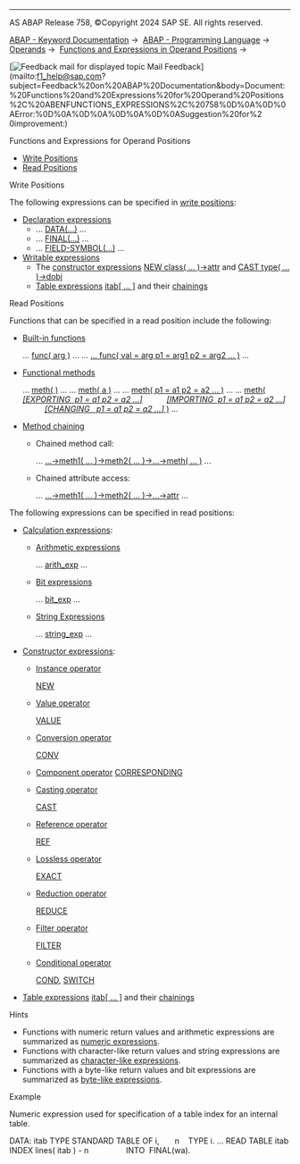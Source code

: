   

* * *

AS ABAP Release 758, ©Copyright 2024 SAP SE. All rights reserved.

[ABAP - Keyword Documentation](javascript:call_link\('abenabap.htm'\)) →  [ABAP - Programming Language](javascript:call_link\('abenabap_reference.htm'\)) →  [Operands](javascript:call_link\('abenoperands.htm'\)) →  [Functions and Expressions in Operand Positions](javascript:call_link\('abenoperands_expressions.htm'\)) → 

 [![](Mail.gif?object=Mail.gif "Feedback mail for displayed topic") Mail Feedback](mailto:f1_help@sap.com?subject=Feedback%20on%20ABAP%20Documentation&body=Document:%20Functions%20and%20Expressions%20for%20Operand%20Positions%2C%20ABENFUNCTIONS_EXPRESSIONS%2C%20758%0D%0A%0D%0AError:%0D%0A%0D%0A%0D%0A%0D%0ASuggestion%20for%2
0improvement:)

Functions and Expressions for Operand Positions

-   [Write Positions](#@@ITOC@@ABENFUNCTIONS_EXPRESSIONS_1)
-   [Read Positions](#@@ITOC@@ABENFUNCTIONS_EXPRESSIONS_2)

Write Positions   

The following expressions can be specified in [write positions](javascript:call_link\('abenwrite_position_glosry.htm'\) "Glossary Entry"):

-   [Declaration expressions](javascript:call_link\('abendeclaration_expression_glosry.htm'\) "Glossary Entry")
    -   ... [DATA(...)](javascript:call_link\('abendata_inline.htm'\)) ...
    -   ... [FINAL(...)](javascript:call_link\('abenfinal_inline.htm'\)) ...
    -   ... [FIELD-SYMBOL(...)](javascript:call_link\('abenfield-symbol_inline.htm'\)) ...
-   [Writable expressions](javascript:call_link\('abenwritable_expression_glosry.htm'\) "Glossary Entry")
    -   The [constructor expressions](javascript:call_link\('abenconstructor_expression_glosry.htm'\) "Glossary Entry") [NEW class( ... )->attr](javascript:call_link\('abennew_constructor_params_class.htm'\)) and [CAST type( ... )->dobj](javascript:call_link\('abenconstructor_expression_cast.htm'\))
    -   [Table expressions](javascript:call_link\('abentable_expression_glosry.htm'\) "Glossary Entry") [itab\[ ... \]](javascript:call_link\('abentable_expressions.htm'\)) and their [chainings](javascript:call_link\('abentable_exp_chaining.htm'\))

Read Positions   

Functions that can be specified in a read position include the following:

-   [Built-in functions](javascript:call_link\('abenbuiltin_function_glosry.htm'\) "Glossary Entry")
    
    ... [func( arg )](javascript:call_link\('abenbuilt_in_functions_syntax.htm'\)) ...
    ... [... func( val = arg p1 = arg1 p2 = arg2 ... )](javascript:call_link\('abenbuilt_in_functions_syntax.htm'\)) ...
    
-   [Functional methods](javascript:call_link\('abenfunctional_method_glosry.htm'\) "Glossary Entry")
    
    ... [meth( )](javascript:call_link\('abapcall_method_functional.htm'\)) ...
    ... [meth( a )](javascript:call_link\('abapcall_method_functional.htm'\)) ...
    ... [meth( p1 = a1 p2 = a2 ... )](javascript:call_link\('abapcall_method_functional.htm'\)) ...
    ... [meth( *\[*EXPORTING  p1 = a1 p2 = a2 ...*\]*](javascript:call_link\('abapcall_method_functional.htm'\))
              [*\[*IMPORTING  p1 = a1 p2 = a2 ...*\]*](javascript:call_link\('abapcall_method_functional.htm'\))
              [*\[*CHANGING   p1 = a1 p2 = a2 ...*\]* )](javascript:call_link\('abapcall_method_functional.htm'\)) ...
    
-   [Method chaining](javascript:call_link\('abenmethod_chaining_glosry.htm'\) "Glossary Entry")
    -   Chained method call:
        
        ... [...->meth1( ... )->meth2( ... )->...->meth( ... )](javascript:call_link\('abapcall_method_static_chain.htm'\)) ...
        
    -   Chained attribute access:
        
        ... [...->meth1( ... )->meth2( ... )->...->attr](javascript:call_link\('abapcall_method_static_chain.htm'\)) ...
        

The following expressions can be specified in read positions:

-   [Calculation expressions](javascript:call_link\('abencalculation_expression_glosry.htm'\) "Glossary Entry"):
    -   [Arithmetic expressions](javascript:call_link\('abenarithmetic_expression_glosry.htm'\) "Glossary Entry")
        
        ... [arith\_exp](javascript:call_link\('abapcompute_arith.htm'\)) ...
        
    -   [Bit expressions](javascript:call_link\('abenarithmetic_expression_glosry.htm'\) "Glossary Entry")
        
        ... [bit\_exp](javascript:call_link\('abapcompute_bit.htm'\)) ...
        
    -   [String Expressions](javascript:call_link\('abenstring_expression_glosry.htm'\) "Glossary Entry")
        
        ... [string\_exp](javascript:call_link\('abapcompute_string.htm'\)) ...
        
-   [Constructor expressions](javascript:call_link\('abenconstructor_expression_glosry.htm'\) "Glossary Entry"):
    -   [Instance operator](javascript:call_link\('abeninstance_operator_glosry.htm'\) "Glossary Entry")
        
        [NEW](javascript:call_link\('abenconstructor_expression_new.htm'\))
        
    -   [Value operator](javascript:call_link\('abenvalue_operator_glosry.htm'\) "Glossary Entry")
        
        [VALUE](javascript:call_link\('abenconstructor_expression_value.htm'\))
        
    -   [Conversion operator](javascript:call_link\('abenconversion_operator_glosry.htm'\) "Glossary Entry")
        
        [CONV](javascript:call_link\('abenconstructor_expression_conv.htm'\))
        
    -   [Component operator](javascript:call_link\('abencorresponding_operator_glosry.htm'\) "Glossary Entry") [CORRESPONDING](javascript:call_link\('abenconstructor_expr_corresponding.htm'\))
        
    -   [Casting operator](javascript:call_link\('abeninstance_operator_glosry.htm'\) "Glossary Entry")
        
        [CAST](javascript:call_link\('abenconstructor_expression_cast.htm'\))
        
    -   [Reference operator](javascript:call_link\('abenreference_operator_glosry.htm'\) "Glossary Entry")
        
        [REF](javascript:call_link\('abenconstructor_expression_ref.htm'\))
        
    -   [Lossless operator](javascript:call_link\('abenlossless_operator_glosry.htm'\) "Glossary Entry")
        
        [EXACT](javascript:call_link\('abenconstructor_expression_exact.htm'\))
        
    -   [Reduction operator](javascript:call_link\('abenreduce_operator_glosry.htm'\) "Glossary Entry")
        
        [REDUCE](javascript:call_link\('abenconstructor_expression_reduce.htm'\))
        
    -   [Filter operator](javascript:call_link\('abenfilter_operator_glosry.htm'\) "Glossary Entry")
        
        [FILTER](javascript:call_link\('abenconstructor_expression_filter.htm'\))
        
    -   [Conditional operator](javascript:call_link\('abenconditional_operator_glosry.htm'\) "Glossary Entry")
        
        [COND](javascript:call_link\('abenconditional_expression_cond.htm'\)), [SWITCH](javascript:call_link\('abenconditional_expression_switch.htm'\))
        
-   [Table expressions](javascript:call_link\('abentable_expression_glosry.htm'\) "Glossary Entry") [itab\[ ... \]](javascript:call_link\('abentable_expressions.htm'\)) and their [chainings](javascript:call_link\('abentable_exp_chaining.htm'\))

Hints

-   Functions with numeric return values and arithmetic expressions are summarized as [numeric expressions](javascript:call_link\('abennumerical_expression_glosry.htm'\) "Glossary Entry").
-   Functions with character-like return values and string expressions are summarized as [character-like expressions](javascript:call_link\('abencharlike_expression_glosry.htm'\) "Glossary Entry").
-   Functions with a byte-like return values and bit expressions are summarized as [byte-like expressions](javascript:call_link\('abenbyte_like_expression_glosry.htm'\) "Glossary Entry").

Example

Numeric expression used for specification of a table index for an internal table.

DATA: itab TYPE STANDARD TABLE OF i,
      n    TYPE i.
...
READ TABLE itab INDEX lines( itab ) - n
                INTO  FINAL(wa).